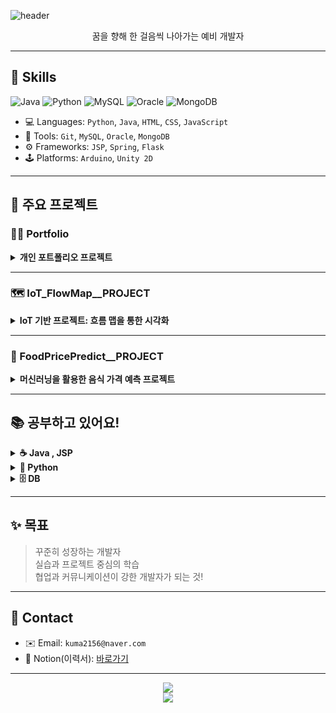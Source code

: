 ![header](https://capsule-render.vercel.app/api?type=waving&color=0080FF&height=200&section=header&text=Just%20Fighting!%&fontSize=50&fontColor=FFFFFF&animation=wave)

<p align="center" h3>꿈을 향해 한 걸음씩 나아가는 예비 개발자</p>

---

## 🔧 Skills
![Java](https://img.shields.io/badge/Java-007396?style=for-the-badge&logo=java&logoColor=white)
![Python](https://img.shields.io/badge/Python-3776AB?style=for-the-badge&logo=python&logoColor=white)
![MySQL](https://img.shields.io/badge/MySQL-4479A1?style=for-the-badge&logo=mysql&logoColor=white)
![Oracle](https://img.shields.io/badge/Oracle-F80000?style=for-the-badge&logo=oracle&logoColor=white)
![MongoDB](https://img.shields.io/badge/MongoDB-47A248?style=for-the-badge&logo=mongodb&logoColor=white)


- 💻 Languages: `Python`, `Java`, `HTML`, `CSS`, `JavaScript`
- 🧰 Tools: `Git`, `MySQL`, `Oracle`, `MongoDB`
- ⚙️ Frameworks: `JSP`, `Spring`, `Flask`
- 🕹️ Platforms: `Arduino`, `Unity 2D`

---

## 📌 주요 프로젝트



### 🧑‍💻 Portfolio
<details>
  <summary><b>개인 포트폴리오 프로젝트</b></summary>
  <ul>
    <li>프로젝트 소개 및 자신을 홍보하는 웹사이트</li>
    <li>사용 기술: HTML, CSS, JavaScript</li>
  </ul>
  🔗 [GitHub Repo 바로가기](https://github.com/kuma2156/Portfolio)
</details>

---

### 🗺️ IoT_FlowMap__PROJECT
<details>
  <summary><b>IoT 기반 프로젝트: 흐름 맵을 통한 시각화</b></summary>
  <ul>
    <li>IoT 장치 데이터를 흐름 맵으로 시각화한 프로젝트</li>
    <li>실시간 데이터 분석 및 시각화</li>
  </ul>
  🔗 [GitHub Repo 바로가기](https://github.com/kuma2156/IoT_FlowMap__PROJECT)
</details>

---

### 🍔 FoodPricePredict__PROJECT
<details>
  <summary><b>머신러닝을 활용한 음식 가격 예측 프로젝트</b></summary>
  <ul>
    <li>음식 가격 예측을 위한 데이터 분석 및 모델 학습</li>
    <li>사용 기술: Python, Pandas, Scikit-learn</li>
  </ul>
  🔗 [GitHub Repo 바로가기](https://github.com/kuma2156/FoodPricePredict__PROJECT)
</details>

---

## 📚 공부하고 있어요!

<details>
  <summary><b>☕ Java , JSP</b></summary>
  <ul>
    <li>Java 프로그래밍을 통한 문제 풀이 및 실습 , 알고리즘 구현</li>
    <li>웹 게시판, 로그인 시스템 등 구현</li>
  </ul>
  <li>
      🔗 [GitHub Repo 바로가기](https://github.com/kuma2156/JSP__LAB) 
  </li>
  <li>
      🔗 [GitHub Repo 바로가기](https://github.com/kuma2156/korit_4_java)
  </li>
</details>

<details>
  <summary><b> 🐍 Python</b></summary>
  <ul>
    <li>파이썬을 이용한 다양한 문제 풀이 및 알고리즘 구현</li>
  </ul>
  🔗 [GitHub Repo 바로가기](https://github.com/kuma2156/Python__LAB)
</details>

<details>
  <summary><b> 🗄️ DB</b></summary>
  <ul>
    <li>MySQL 이용한 실습 및 데이터베이스 구현</li>
  </ul>
  🔗 [GitHub Repo 바로가기](https://github.com/kuma2156/DB__LAB)
</details>

---

## ✨ 목표

> 꾸준히 성장하는 개발자  
> 실습과 프로젝트 중심의 학습  
> 협업과 커뮤니케이션이 강한 개발자가 되는 것!

---


## 🔗 Contact

- ✉️ Email: `kuma2156@naver.com`
- 💼 Notion(이력서): [바로가기](https://your-notion-link)

---

<p align="center">
  <img src="https://github-readme-stats.vercel.app/api?username=myungkyu&show_icons=true&theme=tokyonight" />
  <br/>
  <img src="https://github-readme-stats.vercel.app/api/top-langs/?username=myungkyu&layout=compact&theme=tokyonight" />
</p>
